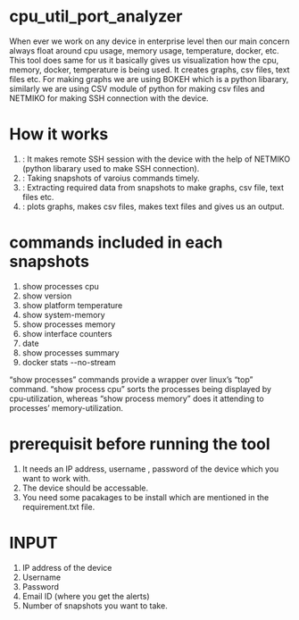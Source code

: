 # cpu_util_port_analyzer

When ever we work on any device in enterprise level then our main concern always float around cpu usage, memory usage, temperature, docker, etc. This tool does same for us it basically gives us visualization how the cpu, memory, docker, temperature is being used. It creates graphs, csv files, text files etc. For making graphs we are using BOKEH which is a python libarary, similarly we are using CSV module of python for making csv files and NETMIKO for making SSH connection with the device.

# How it works

1. : It makes remote SSH session with the device with the help of NETMIKO (python libarary used to make SSH connection).
2. : Taking snapshots of varoius commands timely.
3. : Extracting required data from snapshots to make graphs, csv file, text files etc.
4. : plots graphs, makes csv files, makes text files and gives us an output.

# commands included in each snapshots

1. show processes cpu
2. show version
3. show platform temperature
4. show system-memory
5. show processes memory
6. show interface counters
7. date
8. show processes summary
9. docker stats  --no-stream

“show processes” commands provide a wrapper over linux’s “top” command. “show process cpu” sorts the processes being displayed by cpu-utilization, whereas “show process memory” does it attending to processes’ memory-utilization.

# prerequisit before running the tool

1. It needs an IP address, username , password of the device which you want to work with.
2. The device should be accessable.
3. You need some pacakages to be install which are mentioned in the requirement.txt file.

# INPUT

1. IP address of the device
2. Username
3. Password
4. Email ID (where you get the alerts)
5. Number of snapshots you want to take.








